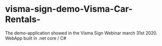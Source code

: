# visma-sign-demo-Visma-Car-Rentals-
The demo-application showed in the Visma Sign Webinar march 31st 2020. WebApp built in .net core / C#
